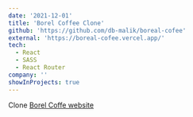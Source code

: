 ```yaml
---
date: '2021-12-01'
title: 'Borel Coffee Clone'
github: 'https://github.com/db-malik/boreal-cofee'
external: 'https://boreal-cofee.vercel.app/'
tech:
  - React
  - SASS
  - React Router
company: ''
showInProjects: true
---
```


Clone [Borel Coffe website](https://www.borealcoffee.ch/?sl=en)
